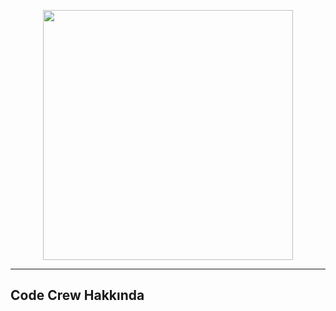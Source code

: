 <p align="center"><a href="https://laravel.com" target="_blank"><img src="https://i.hizliresim.com/tjyq48y.jpg" width="400"></a></p>

------------


## Code Crew Hakkında

